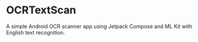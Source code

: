 # OCRTextScan
A simple Android OCR scanner app using Jetpack Compose and ML Kit with English text recognition.
